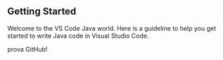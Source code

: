 ## Getting Started

Welcome to the VS Code Java world. Here is a guideline to help you get started to write Java code in Visual Studio Code.


prova GitHub!